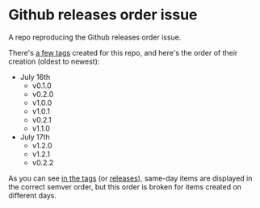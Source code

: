 # Github releases order issue

A repo reproducing the Github releases order issue.

There's [a few tags][tags] created for this repo,
and here's the order of their creation (oldest to newest):

* July 16th
  * v0.1.0
  * v0.2.0
  * v1.0.0
  * v1.0.1
  * v0.2.1
  * v1.1.0
* July 17th
  * v1.2.0
  * v1.2.1
  * v0.2.2

As you can see [in the tags][tags] (or [releases][releases]),
same-day items are displayed in the correct semver order, but this order is broken for items created on different days.

[tags]:https://github.com/dskecse/gh_releases_order_issue/tags
[releases]:https://github.com/dskecse/gh_releases_order_issue/releases
